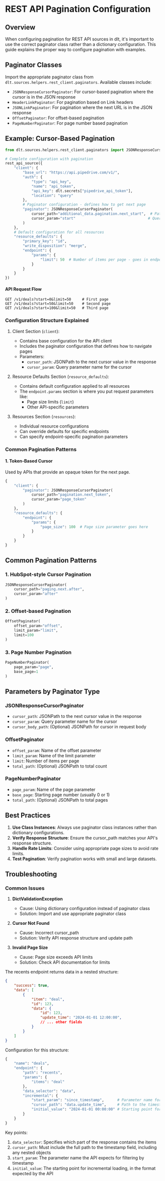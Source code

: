 # REST API Pagination Configuration

## Overview

When configuring pagination for REST API sources in dlt, it's important to use the correct paginator class rather than a dictionary configuration. This guide explains the proper way to configure pagination with examples.

## Paginator Classes

Import the appropriate paginator class from `dlt.sources.helpers.rest_client.paginators`. Available classes include:

- `JSONResponseCursorPaginator`: For cursor-based pagination where the cursor is in the JSON response
- `HeaderLinkPaginator`: For pagination based on Link headers
- `JSONLinkPaginator`: For pagination where the next URL is in the JSON response
- `OffsetPaginator`: For offset-based pagination
- `PageNumberPaginator`: For page number based pagination

## Example: Cursor-Based Pagination

```python
from dlt.sources.helpers.rest_client.paginators import JSONResponseCursorPaginator

# Complete configuration with pagination
rest_api_source({
    "client": {
        "base_url": "https://api.pipedrive.com/v1/",
        "auth": {
            "type": "api_key",
            "name": "api_token",
            "api_key": dlt.secrets["pipedrive_api_token"],
            "location": "query"
        },
        # Paginator configuration - defines how to get next page
        "paginator": JSONResponseCursorPaginator(
            cursor_path="additional_data.pagination.next_start",  # Path to next cursor value
            cursor_param="start"                                 # Query param name for cursor
        )
    },
    # Default configuration for all resources
    "resource_defaults": {
        "primary_key": "id",
        "write_disposition": "merge",
        "endpoint": {
            "params": {
                "limit": 50  # Number of items per page - goes in endpoint params
            }
        }
    }
})
```

#### API Request Flow
```
GET /v1/deals?start=0&limit=50     # First page
GET /v1/deals?start=50&limit=50    # Second page
GET /v1/deals?start=100&limit=50   # Third page
```

### Configuration Structure Explained

1. Client Section (`client`):
   - Contains base configuration for the API client
   - Includes the paginator configuration that defines how to navigate pages
   - Parameters:
     - `cursor_path`: JSONPath to the next cursor value in the response
     - `cursor_param`: Query parameter name for the cursor

2. Resource Defaults Section (`resource_defaults`):
   - Contains default configuration applied to all resources
   - The `endpoint.params` section is where you put request parameters like:
     - Page size limits (`limit`)
     - Other API-specific parameters

3. Resources Section (`resources`):
   - Individual resource configurations
   - Can override defaults for specific endpoints
   - Can specify endpoint-specific pagination parameters

### Common Pagination Patterns

#### 1. Token-Based Cursor
Used by APIs that provide an opaque token for the next page.

```python
{
    "client": {
        "paginator": JSONResponseCursorPaginator(
            cursor_path="pagination.next_token",
            cursor_param="page_token"
        )
    },
    "resource_defaults": {
        "endpoint": {
            "params": {
                "page_size": 100  # Page size parameter goes here
            }
        }
    }
}
```

## Common Pagination Patterns

### 1. HubSpot-style Cursor Pagination
```python
JSONResponseCursorPaginator(
    cursor_path="paging.next.after",
    cursor_param="after"
)
```

### 2. Offset-based Pagination
```python
OffsetPaginator(
    offset_param="offset",
    limit_param="limit",
    limit=100
)
```

### 3. Page Number Pagination
```python
PageNumberPaginator(
    page_param="page",
    base_page=1
)
```

## Parameters by Paginator Type

### JSONResponseCursorPaginator
- `cursor_path`: JSONPath to the next cursor value in the response
- `cursor_param`: Query parameter name for the cursor
- `cursor_body_path`: (Optional) JSONPath for cursor in request body

### OffsetPaginator
- `offset_param`: Name of the offset parameter
- `limit_param`: Name of the limit parameter
- `limit`: Number of items per page
- `total_path`: (Optional) JSONPath to total count

### PageNumberPaginator
- `page_param`: Name of the page parameter
- `base_page`: Starting page number (usually 0 or 1)
- `total_path`: (Optional) JSONPath to total pages

## Best Practices

1. **Use Class Instances**: Always use paginator class instances rather than dictionary configurations.
2. **Verify Response Structure**: Ensure the cursor_path matches your API's response structure.
3. **Handle Rate Limits**: Consider using appropriate page sizes to avoid rate limits.
4. **Test Pagination**: Verify pagination works with small and large datasets.

## Troubleshooting

### Common Issues

1. **DictValidationException**
   - Cause: Using dictionary configuration instead of paginator class
   - Solution: Import and use appropriate paginator class

2. **Cursor Not Found**
   - Cause: Incorrect cursor_path
   - Solution: Verify API response structure and update path

3. **Invalid Page Size**
   - Cause: Page size exceeds API limits
   - Solution: Check API documentation for limits

The recents endpoint returns data in a nested structure:

```json
{
    "success": true,
    "data": [
        {
            "item": "deal",
            "id": 123,
            "data": {
                "id": 123,
                "update_time": "2024-01-01 12:00:00",
                // ... other fields
            }
        }
    ]
}
```

Configuration for this structure:
```python
{
    "name": "deals",
    "endpoint": {
        "path": "recents",
        "params": {
            "items": "deal"
        },
        "data_selector": "data",
        "incremental": {
            "start_param": "since_timestamp",      # Parameter name for the API
            "cursor_path": "data.update_time",     # Path to the timestamp in the response
            "initial_value": "2024-01-01 00:00:00" # Starting point for incremental loading
        }
    }
}
```

Key points:
1. `data_selector`: Specifies which part of the response contains the items
2. `cursor_path`: Must include the full path to the timestamp field, including any nested objects
3. `start_param`: The parameter name the API expects for filtering by timestamp
4. `initial_value`: The starting point for incremental loading, in the format expected by the API 